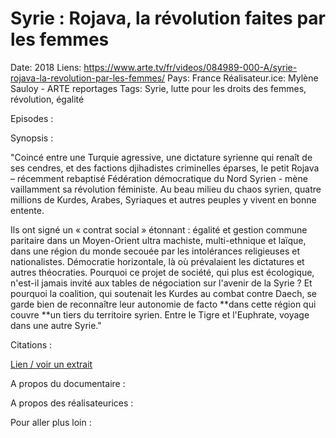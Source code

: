 # Syrie : Rojava, la révolution faites par les femmes

Date: 2018
Liens: https://www.arte.tv/fr/videos/084989-000-A/syrie-rojava-la-revolution-par-les-femmes/
Pays: France
Réalisateur.ice: Mylène Sauloy - ARTE reportages
Tags: Syrie, lutte pour les droits des femmes, révolution, égalité

Episodes :

Synopsis : 

"Coincé entre une Turquie agressive, une dictature syrienne qui renaît de ses cendres, et des factions djihadistes criminelles éparses, le petit Rojava – récemment rebaptisé Fédération démocratique du Nord Syrien - mène vaillamment sa révolution féministe. Au beau milieu du chaos syrien, quatre millions de Kurdes, Arabes, Syriaques et autres peuples y vivent en bonne entente.

Ils ont signé un « contrat social » étonnant : égalité et gestion commune paritaire dans un Moyen-Orient ultra machiste, multi-ethnique et laïque, dans une région du monde secouée par les intolérances religieuses et nationalistes. Démocratie horizontale, là où prévalaient les dictatures et autres théocraties. Pourquoi ce projet de société, qui plus est écologique, n'est-il jamais invité aux tables de négociation sur l'avenir de la Syrie ? Et pourquoi la coalition, qui soutenait les Kurdes au combat contre Daech, se garde bien de reconnaître leur autonomie de facto **dans cette région qui couvre **un tiers du territoire syrien. Entre le Tigre et l'Euphrate, voyage dans une autre Syrie."

Citations : 

[Lien / voir un extrait](https://www.arte.tv/fr/videos/084989-000-A/syrie-rojava-la-revolution-par-les-femmes/)

A propos du documentaire : 

A propos des réalisateurices : 

Pour aller plus loin :